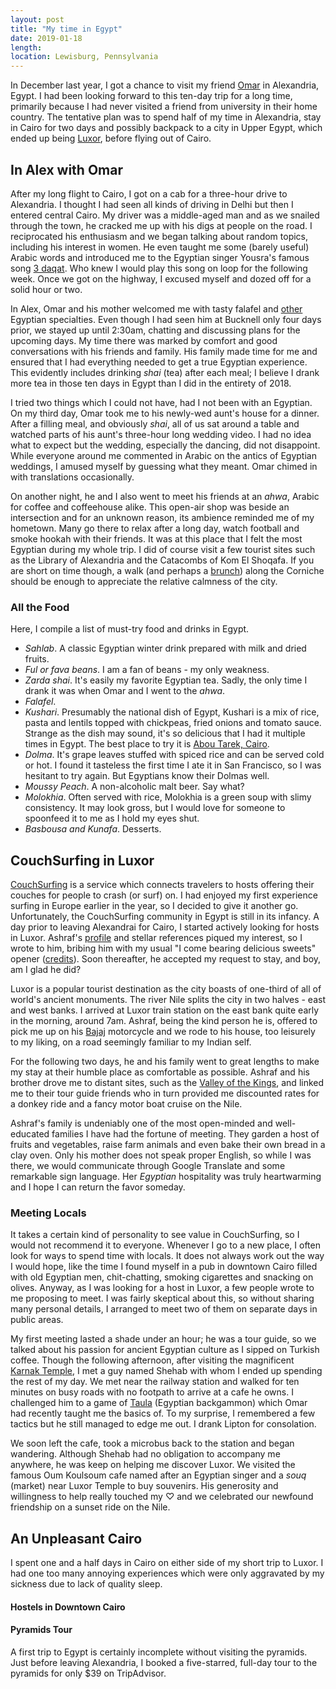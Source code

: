 ```yaml
---
layout: post
title: "My time in Egypt"
date: 2019-01-18
length:
location: Lewisburg, Pennsylvania
---
```


In December last year, I got a chance to visit my friend [Omar](http://omareletr.com) in Alexandria, Egypt. I had been looking forward to this ten-day trip for a long time, primarily because I had never visited a friend from university in their home country. The tentative plan was to spend half of my time in Alexandria, stay in Cairo for two days and possibly backpack to a city in Upper Egypt, which ended up being [Luxor](#luxor), before flying out of Cairo.

## In Alex with Omar

After my long flight to Cairo, I got on a cab for a three-hour drive to Alexandria. I thought I had seen all kinds of driving in Delhi but then I entered central Cairo. My driver was a middle-aged man and as we snailed through the town, he cracked me up with his digs at people on the road. I reciprocated his enthusiasm and we began talking about random topics, including his interest in women. He even taught me some (barely useful) Arabic words and introduced me to the Egyptian singer Yousra's famous song [3 daqat](https://www.youtube.com/watch?v=ejvpVhvKesM). Who knew I would play this song on loop for the following week. Once we got on the highway, I excused myself and dozed off for a solid hour or two.

In Alex, Omar and his mother welcomed me with tasty falafel and [other](#food) Egyptian specialties. Even though I had seen him at Bucknell only four days prior, we stayed up until 2:30am, chatting and discussing plans for the upcoming days. My time there was marked by comfort and good conversations with his friends and family. His family made time for me and ensured that I had everything needed to get a true Egyptian experience. This evidently includes drinking _shai_ (tea) after each meal; I believe I drank more tea in those ten days in Egypt than I did in the entirety of 2018.

I tried two things which I could not have, had I not been with an Egyptian. On my third day, Omar took me to his newly-wed aunt's house for a dinner. After a filling meal, and obviously _shai_, all of us sat around a table and watched parts of his aunt's three-hour long wedding video. I had no idea what to expect but the wedding, especially the dancing, did not disappoint. While everyone around me commented in Arabic on the antics of Egyptian weddings, I amused myself by guessing what they meant. Omar chimed in with translations occasionally.

On another night, he and I also went to meet his friends at an _ahwa_, Arabic for coffee and coffeehouse alike. This open-air shop was beside an intersection and for an unknown reason, its ambience reminded me of my hometown. Many go there to relax after a long day, watch football and smoke hookah with their friends. It was at this place that I felt the most Egyptian during my whole trip. I did of course visit a few tourist sites such as the Library of Alexandria and the Catacombs of Kom El Shoqafa. If you are short on time though, a walk (and perhaps a [brunch](https://www.cairo360.com/article/restaurants/crave-alexandria-finally-has-a-quality-seaside-restaurant/)) along the Corniche should be enough to appreciate the relative calmness of the city.

### <a name="food"></a> All the Food

Here, I compile a list of must-try food and drinks in Egypt.
- _Sahlab_. A classic Egyptian winter drink prepared with milk and dried fruits.
- _Ful or fava beans_. I am a fan of beans - my only weakness.
- _Zarda shai_. It's easily my favorite Egyptian tea. Sadly, the only time I drank it was when Omar and I went to the _ahwa_.
- _Falafel_.
- _Kushari_. Presumably the national dish of Egypt, Kushari is a mix of rice, pasta and lentils topped with chickpeas, fried onions and tomato sauce. Strange as the dish may sound, it's so delicious that I had it multiple times in Egypt. The best place to try it is [Abou Tarek, Cairo](https://www.tripadvisor.com/Restaurant_Review-g294201-d1508799-Reviews-Koshary_Abou_Tarek-Cairo_Cairo_Governorate.html).
- _Dolma_. It's grape leaves stuffed with spiced rice and can be served cold or hot. I found it tasteless the first time I ate it in San Francisco, so I was hesitant to try again. But Egyptians know their Dolmas well.
- _Moussy Peach_. A non-alcoholic malt beer. Say what?
- _Molokhia_. Often served with rice, Molokhia is a green soup with slimy consistency. It may look gross, but I would love for someone to spoonfeed it to me as I hold my eyes shut.
- _Basbousa and Kunafa_. Desserts.

## <a name="luxor"></a> CouchSurfing in Luxor

[CouchSurfing](https://couchsurfing.com) is a service which connects travelers to hosts offering their couches for people to crash (or surf) on. I had enjoyed my first experience surfing in Europe earlier in the year, so I decided to give it another go. Unfortunately, the CouchSurfing community in Egypt is still in its infancy. A day prior to leaving Alexandrai for Cairo, I started actively looking for hosts in Luxor. Ashraf's [profile](https://www.couchsurfing.com/people/raf.hassan) and stellar references piqued my interest, so I wrote to him, bribing him with my usual "I come bearing delicious sweets" opener ([credits](https://projecthustle.org/couchsurfing/how-to-write-a-great-request)). Soon thereafter, he accepted my request to stay, and boy, am I glad he did?

Luxor is a popular tourist destination as the city boasts of one-third of all of world's ancient monuments. The river Nile splits the city in two halves - east and west banks. I arrived at Luxor train station on the east bank quite early in the morning, around 7am. Ashraf, being the kind person he is, offered to pick me up on his [Bajaj](https://www.bikewale.com/bajaj-bikes/) motorcycle and we rode to his house, too leisurely to my liking, on a road seemingly familiar to my Indian self.

<!-- [Spotted hot air balloons during the ride] -->

For the following two days, he and his family went to great lengths to make my stay at their humble place as comfortable as possible. Ashraf and his brother drove me to distant sites, such as the [Valley of the Kings](https://www.britannica.com/place/Valley-of-the-Kings), and linked me to their tour guide friends who in turn provided me discounted rates for a donkey ride and a fancy motor boat cruise on the Nile.

Ashraf's family is undeniably one of the most open-minded and well-educated families I have had the fortune of meeting. They garden a host of fruits and vegetables, raise farm animals and even bake their own bread in a clay oven. Only his mother does not speak proper English, so while I was there, we would communicate through Google Translate and some remarkable sign language. Her _Egyptian_ hospitality was truly heartwarming and I hope I can return the favor someday.

### Meeting Locals

It takes a certain kind of personality to see value in CouchSurfing, so I would not recommend it to everyone. Whenever I go to a new place, I often look for ways to spend time with locals. It does not always work out the way I would hope, like the time I found myself in a pub in downtown Cairo filled with old Egyptian men, chit-chatting, smoking cigarettes and snacking on olives. Anyway, as I was looking for a host in Luxor, a few people wrote to me proposing to meet. I was fairly skeptical about this, so without sharing many personal details, I arranged to meet two of them on separate days in public areas.

My first meeting lasted a shade under an hour; he was a tour guide, so we talked about his passion for ancient Egyptian culture as I sipped on Turkish coffee. Though the following afternoon, after visiting the magnificent [Karnak Temple](https://discoveringegypt.com/karnak-temple/), I met a guy named Shehab with whom I ended up spending the rest of my day. We met near the railway station and walked for ten minutes on busy roads with no footpath to arrive at a cafe he owns. I challenged him to a game of [Taula](https://en.wikipedia.org/wiki/Tables_(board_game)#History) (Egyptian backgammon) which Omar had recently taught me the basics of. To my surprise, I remembered a few tactics but he still managed to edge me out. I drank Lipton for consolation.

We soon left the cafe, took a microbus back to the station and began wandering. Although Shehab had no obligation to accompany me anywhere, he was keep on helping me discover Luxor. We visited the famous Oum Koulsoum cafe named after an Egyptian singer and a _souq_ (market) near Luxor Temple to buy souvenirs. His generosity and willingness to help really touched my ♡ and we celebrated our newfound friendship on a sunset ride on the Nile.

## An Unpleasant Cairo

I spent one and a half days in Cairo on either side of my short trip to Luxor. I had one too many annoying experiences which were only aggravated by my sickness due to lack of quality sleep.

#### Hostels in Downtown Cairo



#### Pyramids Tour

A first trip to Egypt is certainly incomplete without visiting the pyramids. Just before leaving Alexandria, I booked a five-starred, full-day tour to the pyramids for only $39 on TripAdvisor.

<!-- due to the fear of missing out, I walked to Khan el Khalili, only to be left in awe by the sheer number of tourists -->